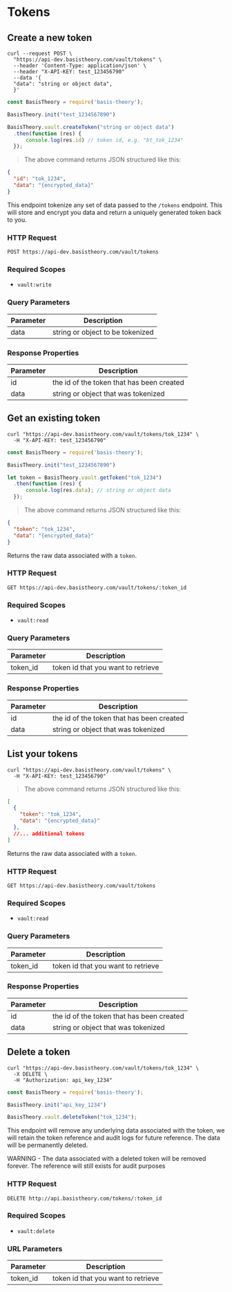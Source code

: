 # Tokens

## Create a new token

```shell
curl --request POST \
  "https://api-dev.basistheory.com/vault/tokens" \
  --header 'Content-Type: application/json' \
  --header "X-API-KEY: test_123456790"
  --data '{
  "data": "string or object data",
  }'
```

```javascript
const BasisTheory = require('basis-theory');

BasisTheory.init("test_1234567890")

BasisTheory.vault.createToken("string or object data")
  .then(function (res) { 
      console.log(res.id) // token id, e.g. "bt_tok_1234" 
  });
```

> The above command returns JSON structured like this:

```json
{
  "id": "tok_1234",
  "data": "{encrypted_data}"
}
```

This endpoint tokenize any set of data passed to the `/tokens` endpoint. This will store and encrypt you data and return a uniquely generated token back to you. 

### HTTP Request

`POST https://api-dev.basistheory.com/vault/tokens`

### Required Scopes

- `vault:write`

### Query Parameters

Parameter | Description
--------- | -----------
data | string or object to be tokenized

### Response Properties

Parameter | Description
--------- | -----------
id | the id of the token that has been created
data | string or object that was tokenized

## Get an existing token

```shell
curl "https://api-dev.basistheory.com/vault/tokens/tok_1234" \
  -H "X-API-KEY: test_123456790"
```

```javascript
const BasisTheory = require('basis-theory');

BasisTheory.init("test_1234567890")

let token = BasisTheory.vault.getToken("tok_1234")
  .then(function (res) { 
      console.log(res.data); // string or object data 
  });
```

> The above command returns JSON structured like this:

```json
{
  "token": "tok_1234",
  "data": "{encrypted_data}"
}
```

Returns the raw data associated with a `token`.

### HTTP Request

`GET https://api-dev.basistheory.com/vault/tokens/:token_id`

### Required Scopes

- `vault:read`

### Query Parameters

Parameter | Description
--------- | -----------
token_id | token id that you want to retrieve

### Response Properties

Parameter | Description
--------- | -----------
id | the id of the token that has been created
data | string or object that was tokenized


## List your tokens

```shell
curl "https://api-dev.basistheory.com/vault/tokens" \
  -H "X-API-KEY: test_123456790"
```

> The above command returns JSON structured like this:

```json
[
  {
    "token": "tok_1234",
    "data": "{encrypted_data}"
  },
  //... additional tokens
]
```

Returns the raw data associated with a `token`.

### HTTP Request

`GET https://api-dev.basistheory.com/vault/tokens`

### Required Scopes

- `vault:read`

### Query Parameters

Parameter | Description
--------- | -----------
token_id | token id that you want to retrieve

### Response Properties

Parameter | Description
--------- | -----------
id | the id of the token that has been created
data | string or object that was tokenized

## Delete a token

```shell
curl "https://api-dev.basistheory.com/vault/tokens/tok_1234" \
  -X DELETE \
  -H "Authorization: api_key_1234"
```

```javascript
const BasisTheory = require('basis-theory');

BasisTheory.init("api_key_1234")

BasisTheory.vault.deleteToken("tok_1234");
```

This endpoint will remove any underlying data associated with the token, we will retain the token reference and audit logs for future reference. The data will be permanently deleted.

<aside class="warning">
WARNING - The data associated with a deleted token will be removed forever. The reference will still exists for audit purposes
</aside>

### HTTP Request

`DELETE http://api.basistheory.com/tokens/:token_id`

### Required Scopes

- `vault:delete`

### URL Parameters

Parameter | Description
--------- | -----------
token_id | token id that you want to retrieve

